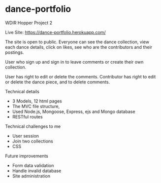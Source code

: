 # dance-portfolio
WDIR Hopper Project 2

Live Site: https://dance-portfolio.herokuapp.com/

The site is open to public.  Everyone can see the dance collection, view each dance details, click on likes, see who are the contributors and their postings.

User who sign up and sign in to leave comments or create their own collection.

User has right to edit or delete the comments.  Contributor has right to edit or delete the dance piece, and to delete comments.

Technical details
- 3 Models, 12 html pages
- The MVC file structure,
- Used Node.js, Mongoose, Express, ejs and Mongo database
- RESTful routes

Technical challenges to me
- User session
- Join two collections
- CSS

Future improvements
- Form data validation
- Handle invalid database
- Site administration
